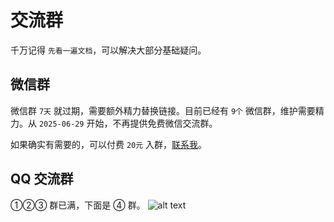 # 交流群

千万记得 `先看一遍文档`，可以解决大部分基础疑问。

## 微信群

微信群 `7天` 就过期，需要额外精力替换链接。目前已经有 `9个` 微信群，维护需要精力。从 `2025-06-29` 开始，不再提供免费微信交流群。

如果确实有需要的，可以付费 `20元` 入群，[联系我](/advanced/contact/contact)。

## QQ 交流群

①②③ 群已满，下面是 ④ 群。
![alt text](https://oss.laf.run/ukw0y1-site/unibest-discussion-group/qq.jpg)
